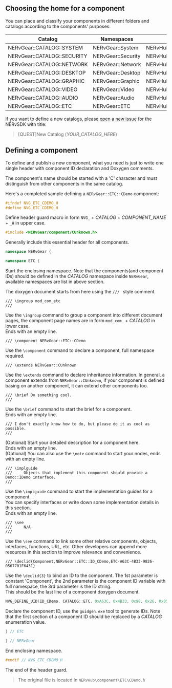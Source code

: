 ﻿## Choosing the home for a component

You can place and classify your components in different folders and catalogs according to the components' purposes:

| Catalog                     | Namespaces         | Folders                      |
| --------------------------  | ------------------ | ---------------------------- |
| NERvGear::CATALOG::SYSTEM   | NERvGear::System   | NERvHub\\component\\System   |
| NERvGear::CATALOG::SECURITY | NERvGear::Security | NERvHub\\component\\Security |
| NERvGear::CATALOG::NETWORK  | NERvGear::Network  | NERvHub\\component\\Network  |
| NERvGear::CATALOG::DESKTOP  | NERvGear::Desktop  | NERvHub\\component\\Desktop  |
| NERvGear::CATALOG::GRAPHIC  | NERvGear::Graphic  | NERvHub\\component\\Graphic  |
| NERvGear::CATALOG::VIDEO    | NERvGear::Video    | NERvHub\\component\\Video    |
| NERvGear::CATALOG::AUDIO    | NERvGear::Audio    | NERvHub\\component\\Audio    |
| NERvGear::CATALOG::ETC      | NERvGear::ETC      | NERvHub\\component\\ETC      |

If you want to define a new catalogs, please [open a new issue](https://github.com/NERvGear/NERvSDK/issues) for the NERvSDK with title:

> [QUEST]New Catalog (_YOUR_CATALOG_HERE_)

## Defining a component

To define and publish a new component, what you need is just to write one single header with component ID declaration and Doxygen comments.

The component's name should be started with a 'C' character and must distinguish from other components in the same catalog.

Here's a completed sample defining a `NERvGear::ETC::CDemo` component:

```CPP
#ifndef NVG_ETC_CDEMO_H
#define NVG_ETC_CDEMO_H
```
Define header guard macro in form `NVG_` + _CATALOG_ + _COMPONENT_NAME_ + `_H` in upper case.
```CPP
#include <NERvGear/component/CUnknown.h>
```
Generally include this essential header for all components.
```CPP
namespace NERvGear {

namespace ETC {
```
Start the enclosing namespace. Note that the components(and component IDs) should be defined in the _CATALOG_ namespace inside `NERvGear`, available namespaces are list in above section.

The doxygen document starts from here using the `/// ` style comment.
```
/// \ingroup mod_com_etc
///
```
Use the `\ingroup` command to group a component into different document pages, the component page names are in form `mod_com_` + _CATALOG_ in lower case.  
Ends with an empty line.
```
/// \component NERvGear::ETC::CDemo
```
Use the `\component` command to declare a component, full namespace required.
```
/// \extends NERvGear::CUnknown
```
Use the `\extends` command to declare inheritance information. In general, a component  extends from `NERvGear::CUnknown`, if your component is defined basing on another component, it can extend other components too.
```
/// \brief Do something cool.
///
```
Use the `\brief` command to start the brief for a component.  
Ends with an empty line.
```
/// I don't exactly know how to do, but please do it as cool as possible.
///
```
(Optional) Start your detailed description for a component here.  
Ends with an empty line.  
(Optional) You can also use the `\note` command to start your nodes, ends with an empty line.
```
/// \implguide
///     Objects that implement this component should provide a Demo::IDemo interface.
///
```
Use the `\implguide` command to start the implementation guides for a component.  
You can specify interfaces or write down some implementation details in this section.   
Ends with an empty line.
```
/// \see
///     N/A
///
```
Use the `\see` command to link some other relative components, objects, interfaces, functions, URL, etc. Other developers can append more resources in this section to improve relevance and convenience.
```
/// \declid{Component,NERvGear::ETC::ID_CDemo,ETC-A63C-4B33-9826-0567701F6431}
```
Use the `\declid{3}` to bind an ID to the component. The 1st parameter is constant 'Component', the 2nd parameter is the component ID variable with full namespace, the 3rd parameter is the ID string.  
This should be the last line of a component doxygen document.
```CPP
NVG_DEFINE_UID(ID_CDemo, CATALOG::ETC, 0xA63C, 0x4B33, 0x98, 0x26, 0x05, 0x67, 0x70, 0x1F, 0x64, 0x31); ///< ETC-A63C-4B33-9826-0567701F6431
```
Declare the component ID, use the `guidgen.exe` tool to generate IDs. Note that the first section of a component ID should be replaced by a _CATALOG_ enumeration value.
```CPP
} // ETC

} // NERvGear
```
End enclosing namespace.
```CPP
#endif // NVG_ETC_CDEMO_H
```
The end of the header guard.

> The original file is located in `NERvHub\component\ETC\CDemo.h`
